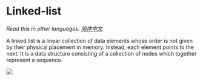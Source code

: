 # Linked-list

_Read this in other languages:_
[_简体中文_](README.md)

A linked list is a linear collection of data elements whose order is not given by their physical placement in memory. Instead, each element points to the next. It is a data structure consisting of a collection of nodes which together represent a sequence.

![](https://gitee.com/geekhall/pic/raw/main/img/20211105123830.png)
